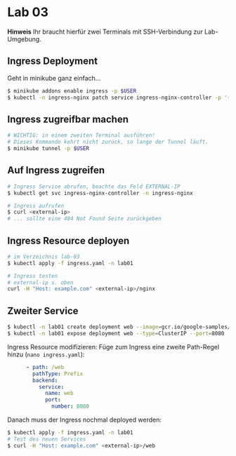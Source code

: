 # Lab 03

**Hinweis** Ihr braucht hierfür zwei Terminals mit SSH-Verbindung zur Lab-Umgebung.

## Ingress Deployment
Geht in minikube ganz einfach...
```bash
$ minikube addons enable ingress -p $USER
$ kubectl -n ingress-nginx patch service ingress-nginx-controller -p '{"spec":{"type":"LoadBalancer"}}'
```
## Ingress zugreifbar machen
```bash
# WICHTIG: in einem zweiten Terminal ausführen!
# Dieses Kommando kehrt nicht zurück, so lange der Tunnel läuft.
$ minikube tunnel -p $USER
```

## Auf Ingress zugreifen
```bash
# Ingress Service abrufen, beachte das Feld EXTERNAL-IP
$ kubectl get svc ingress-nginx-controller -n ingress-nginx

# Ingress aufrufen
$ curl <external-ip>
# ... sollte eine 404 Not Found Seite zurückgeben
```

## Ingress Resource deployen
```bash
# im Verzeichnis lab-03
$ kubectl apply -f ingress.yaml -n lab01

# Ingress testen
# external-ip s. oben
curl -H "Host: example.com" <external-ip>/nginx
```

## Zweiter Service
```bash
$ kubectl -n lab01 create deployment web --image=gcr.io/google-samples/hello-app:1.0
$ kubectl -n lab01 expose deployment web --type=ClusterIP --port=8080
```
Ingress Resource modifizieren: Füge zum Ingress eine zweite Path-Regel hinzu (`nano ingress.yaml`):
```yaml
      - path: /web
        pathType: Prefix
        backend:
          service:
            name: web
            port:
              number: 8080
```
Danach muss der Ingress nochmal deployed werden:
```bash
$ kubectl apply -f ingress.yaml -n lab01
# Test des neuen Services
$ curl -H "Host: example.com" <external-ip>/web
```